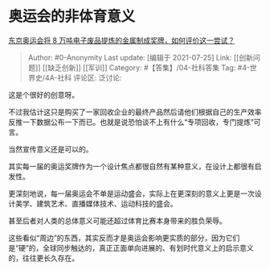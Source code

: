 # 奥运会的非体育意义
[东京奥运会将 8 万吨电子废品提炼的金属制成奖牌，如何评价这一尝试？](https://www.zhihu.com/question/474716915/answer/2017910287)

> Author: #0-Anonymity
> Last update: [编辑于 2021-07-25]
> Link: [[创新问题]] [[缺乏创新]] [[军训]]
> Category: #【答集】/04-社科答集
> Tag: #4-世界史/4A-社科
> 评论区:
> 泛讨论:

这是个很好的创意呀。

不过我估计这只是购买了一家回收企业的最终产品然后请他们根据自己的生产效率反推一下数据公布一下而已。也就是说恐怕谈不上有什么“专项回收，专门提炼”可言。

当然宣传意义还是可以的。

其实每一届的奥运奖牌作为一个设计焦点都很自然有某种意义，在设计上都很有启发性。

更深刻地说，每一届奥运会不单是运动盛会，实际上在更深刻的意义上更是一次设计美学、建筑艺术、直播媒体技术、运动科技的盛会。

甚至后者对人类的总体意义可能还超过体育比赛本身带来的胜负荣辱。

这些看似“周边”的东西，其实反而才是奥运会影响更实质的部分，因为它们是“硬”的，全球同步触达的，真正正面单向进展的、有划时代意义上的启示意义的，往往更长久存在。
